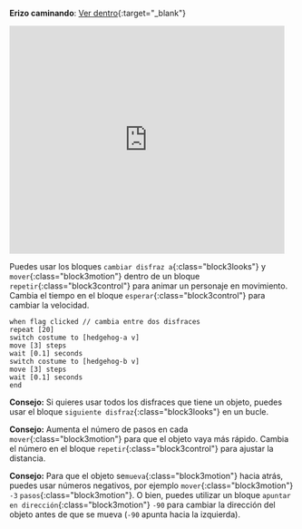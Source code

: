 **Erizo caminando**: [Ver dentro](https://scratch.mit.edu/projects/591164409/editor){:target="_blank"}

<div class="scratch-preview">
  <iframe allowtransparency="true" width="485" height="402" src="https://scratch.mit.edu/projects/embed/591164409/?autostart=false" frameborder="0"></iframe>
</div>

Puedes usar los bloques `cambiar disfraz a`{:class="block3looks"} y `mover`{:class="block3motion"} dentro de un bloque `repetir`{:class="block3control"} para animar un personaje en movimiento. Cambia el tiempo en el bloque `esperar`{:class="block3control"} para cambiar la velocidad.

```blocks3
when flag clicked // cambia entre dos disfraces
repeat [20]
switch costume to [hedgehog-a v]
move [3] steps
wait [0.1] seconds
switch costume to [hedgehog-b v]
move [3] steps
wait [0.1] seconds
end
```

**Consejo:** Si quieres usar todos los disfraces que tiene un objeto, puedes usar el bloque `siguiente disfraz`{:class="block3looks"} en un bucle.

**Consejo:** Aumenta el número de pasos en cada `mover`{:class="block3motion"} para que el objeto vaya más rápido. Cambia el número en el bloque `repetir`{:class="block3control"} para ajustar la distancia.

**Consejo:** Para que el objeto se`mueva`{:class="block3motion"} hacia atrás, puedes usar números negativos, por ejemplo `mover`{:class="block3motion"} `-3` `pasos`{:class="block3motion"}. O bien, puedes utilizar un bloque `apuntar en dirección`{:class="block3motion"} `-90` para cambiar la dirección del objeto antes de que se mueva (`-90` apunta hacia la izquierda).

